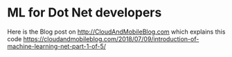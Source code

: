 # ML for Dot Net developers
Here is the Blog post on http://CloudAndMobileBlog.com which explains this code
https://cloudandmobileblog.com/2018/07/09/introduction-of-machine-learning-net-part-1-of-5/
